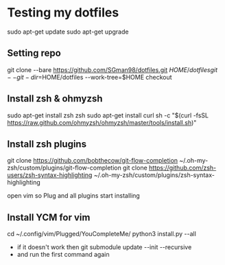 # Testing my dotfiles

sudo apt-get update
sudo apt-get upgrade

## Setting repo
git clone --bare https://github.com/SGman98/dotfiles.git $HOME/dotfiles
git --git-dir=$HOME/dotfiles --work-tree=$HOME checkout

## Install zsh & ohmyzsh
sudo apt-get install zsh
zsh
sudo apt-get install curl
sh -c "$(curl -fsSL https://raw.github.com/ohmyzsh/ohmyzsh/master/tools/install.sh)"

## Install zsh plugins
git clone https://github.com/bobthecow/git-flow-completion ~/.oh-my-zsh/custom/plugins/git-flow-completion
git clone https://github.com/zsh-users/zsh-syntax-highlighting ~/.oh-my-zsh/custom/plugins/zsh-syntax-highlighting

open vim so Plug and all plugins start installing
## Install YCM for vim
cd ~/.config/vim/Plugged/YouCompleteMe/
python3 install.py --all
- if it doesn't work then
git submodule update --init --recursive
- and run the first command again

